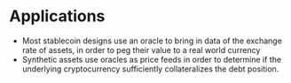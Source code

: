
# Applications
- Most stablecoin designs use an oracle to bring in data of the exchange rate of assets, in order to peg their value to a real world currency
- Synthetic assets use oracles as price feeds in order to determine if the underlying cryptocurrency sufficiently collateralizes the debt position.
